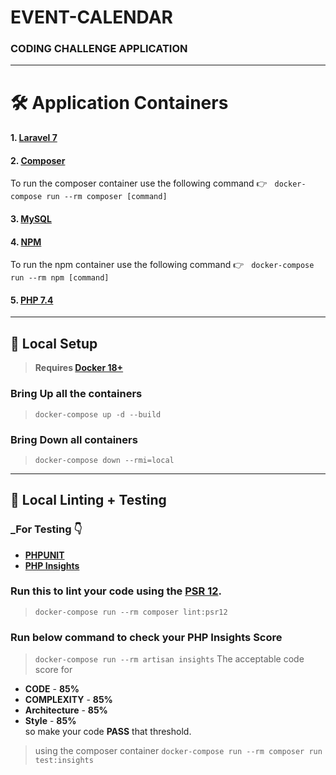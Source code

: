 # EVENT-CALENDAR

### CODING CHALLENGE APPLICATION

---

# 🛠️ Application Containers

#### 1. [**Laravel 7**](https://laravel.com/)
#### 2. [**Composer**](https://getcomposer.org/)
To run the composer container use the following command
👉  &nbsp; `docker-compose run --rm composer [command]`
#### 3. [**MySQL**](https://www.mysql.com/)
#### 4. [**NPM**](https://www.npmjs.com/)
To run the npm container use the following command
👉  &nbsp; `docker-compose run --rm npm [command]`
#### 5. [**PHP 7.4**](https://www.php.net/releases/7_4_0.php)

---


## 🚀 Local Setup

> **Requires [Docker 18+](https://docs.docker.com/release-notes/)**

### Bring Up all the containers
> `docker-compose up -d --build`

### Bring Down all containers
> `docker-compose down --rmi=local`

---

## 📝 Local Linting + Testing

### _For Testing 👇
* [**PHPUNIT**](https://phpunit.de/)
* [**PHP Insights**](https://phpinsights.com/)

### Run this to lint your code using the [**PSR 12**](https://www.php-fig.org/psr/psr-12/meta/).
> `docker-compose run --rm composer lint:psr12`

### Run below command to check your PHP Insights Score
> `docker-compose run --rm artisan insights`
The acceptable code score for
* **CODE** - **85%**
* **COMPLEXITY** - **85%**
* **Architecture** - **85%**
* **Style** - **85%**
<br/> so make your code **PASS** that threshold.

> using the composer container `docker-compose run --rm composer run test:insights`